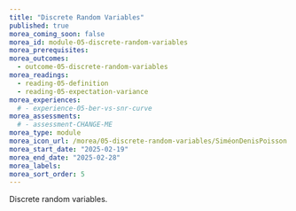 ```yaml
---
title: "Discrete Random Variables"
published: true
morea_coming_soon: false
morea_id: module-05-discrete-random-variables
morea_prerequisites:
morea_outcomes:
  - outcome-05-discrete-random-variables
morea_readings:
  - reading-05-definition
  - reading-05-expectation-variance
morea_experiences:
  # - experience-05-ber-vs-snr-curve
morea_assessments:
  # - assessment-CHANGE-ME
morea_type: module
morea_icon_url: /morea/05-discrete-random-variables/SiméonDenisPoisson.jpg
morea_start_date: "2025-02-19"
morea_end_date: "2025-02-28"
morea_labels:
morea_sort_order: 5
---
```


Discrete random variables.
